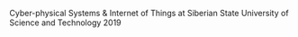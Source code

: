 Cyber-physical Systems & Internet of Things at Siberian State University of Science and Technology 2019